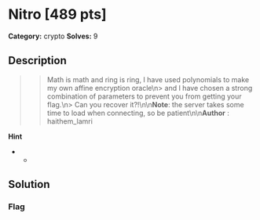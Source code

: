 # Nitro [489 pts]

**Category:** crypto
**Solves:** 9

## Description
>> Math is math and ring is ring, I have used polynomials to make my own affine encryption oracle\n> and I have chosen a strong combination of parameters to prevent you from getting your flag.\n> Can you recover it?!\n\n**Note**: the server takes some time to load when connecting, so be patient\n\n**Author** : haithem_lamri

**Hint**
* -

## Solution

### Flag


